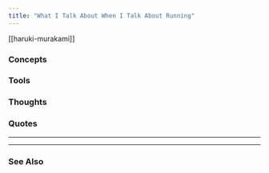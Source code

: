 ```yaml
---
title: "What I Talk About When I Talk About Running"
---
```


[[haruki-murakami]]

### Concepts

### Tools

### Thoughts

### Quotes
---


----
### See Also	